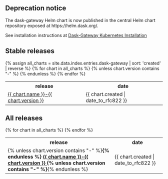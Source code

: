 <html>
<body>

<h2>Deprecation notice</h2>

<p>The dask-gateway Helm chart is now published in the central Helm chart repository exposed at https://helm.dask.org/.</p>

<p>See installation instructions at <a href="https://gateway.dask.org/install-kube.html">Dask-Gateway Kubernetes Installation</a></p>

<h2>Stable releases</h2>
{% assign all_charts = site.data.index.entries.dask-gateway | sort: 'created' | reverse %}
<table>
  <tr>
    <th>release</th>
    <th>date</th>
  </tr>
  {% for chart in all_charts %}
    {% unless chart.version contains "-" %}
    <tr>
      <td>
      <a href="{{ chart.urls[0] }}">
          {{ chart.name }}-{{ chart.version }}
      </a>
      </td>
      <td>
      <span class='date'>{{ chart.created | date_to_rfc822 }}</span>
      </td>
    </tr>
    {% endunless %}
  {% endfor %}
</table>

<h2>All releases</h2>
<table>
  <tr>
    <th>release</th>
    <th>date</th>
  </tr>
  {% for chart in all_charts %}
    <tr>
      <td>
      {% unless chart.version contains "-" %}<b>{% endunless %}
      <a href="{{ chart.urls[0] }}">
          {{ chart.name }}-{{ chart.version }}
      </a>
      {% unless chart.version contains "-" %}</b>{% endunless %}
      </td>
      <td>
      <span class='date'>{{ chart.created | date_to_rfc822 }}</span>
      </td>
    </tr>
  {% endfor %}
</table>
</body>
</html>

